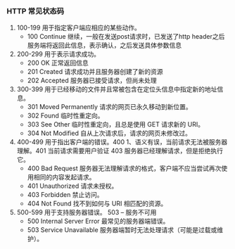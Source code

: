 ### HTTP 常见状态码

1. 100-199 用于指定客户端应相应的某些动作。 
    - 100  Continue  继续，一般在发送post请求时，已发送了http header之后服务端将返回此信息，表示确认，之后发送具体参数信息
2. 200-299 用于表示请求成功。 
    - 200  OK   正常返回信息
    - 201  Created  请求成功并且服务器创建了新的资源
    - 202  Accepted  服务器已接受请求，但尚未处理
3. 300-399 用于已经移动的文件并且常被包含在定位头信息中指定新的地址信息。 
    - 301  Moved Permanently  请求的网页已永久移动到新位置。
    - 302 Found  临时性重定向。
    - 303 See Other  临时性重定向，且总是使用 GET 请求新的 URI。
    - 304  Not Modified  自从上次请求后，请求的网页未修改过。
4. 400-499 用于指出客户端的错误。400    1、语义有误，当前请求无法被服务器理解。401   当前请求需要用户验证 403  服务器已经理解请求，但是拒绝执行它。
    - 400 Bad Request  服务器无法理解请求的格式，客户端不应当尝试再次使用相同的内容发起请求。
    - 401 Unauthorized  请求未授权。
    - 403 Forbidden  禁止访问。
    - 404 Not Found  找不到如何与 URI 相匹配的资源。
5. 500-599 用于支持服务器错误。 503 – 服务不可用
    - 500 Internal Server Error  最常见的服务器端错误。
    - 503 Service Unavailable 服务器端暂时无法处理请求（可能是过载或维护）。
